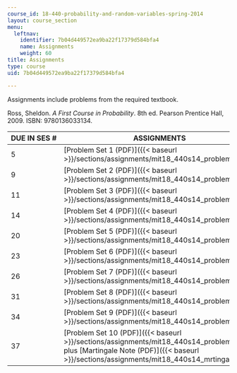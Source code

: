 ```yaml
---
course_id: 18-440-probability-and-random-variables-spring-2014
layout: course_section
menu:
  leftnav:
    identifier: 7b04d449572ea9ba22f17379d584bfa4
    name: Assignments
    weight: 60
title: Assignments
type: course
uid: 7b04d449572ea9ba22f17379d584bfa4

---
```


Assignments include problems from the required textbook.

Ross, Sheldon. _A First Course in Probability_. 8th ed. Pearson Prentice Hall, 2009. ISBN: 9780136033134.

| DUE IN SES # | ASSIGNMENTS |
| --- | --- |
| 5 | [Problem Set 1 (PDF)]({{< baseurl >}}/sections/assignments/mit18_440s14_problemset1) |
| 9 | [Problem Set 2 (PDF)]({{< baseurl >}}/sections/assignments/mit18_440s14_problemset2) |
| 11 | [Problem Set 3 (PDF)]({{< baseurl >}}/sections/assignments/mit18_440s14_problemset3) |
| 14 | [Problem Set 4 (PDF)]({{< baseurl >}}/sections/assignments/mit18_440s14_problemset4) |
| 20 | [Problem Set 5 (PDF)]({{< baseurl >}}/sections/assignments/mit18_440s14_problemset5) |
| 23 | [Problem Set 6 (PDF)]({{< baseurl >}}/sections/assignments/mit18_440s14_problemset6) |
| 26 | [Problem Set 7 (PDF)]({{< baseurl >}}/sections/assignments/mit18_440s14_problemset7) |
| 31 | [Problem Set 8 (PDF)]({{< baseurl >}}/sections/assignments/mit18_440s14_problemset8) |
| 34 | [Problem Set 9 (PDF)]({{< baseurl >}}/sections/assignments/mit18_440s14_problemset9) |
| 37 | [Problem Set 10 (PDF)]({{< baseurl >}}/sections/assignments/mit18_440s14_problemset10), plus [Martingale Note (PDF)]({{< baseurl >}}/sections/assignments/mit18_440s14_mrtingalenote)